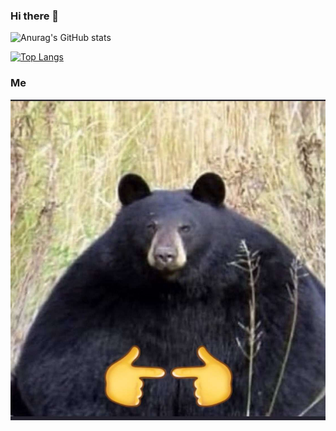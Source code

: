 ### Hi there 👋


![Anurag's GitHub stats](https://github-readme-stats.vercel.app/api?username=Makkho&show_icons=true&theme=radical)

[![Top Langs](https://github-readme-stats.vercel.app/api/top-langs/?username=Makkho&layout=compact)](https://github.com/anuraghazra/github-readme-stats)


### Me
<img src="https://github.com/Makkho/Makkho/blob/main/FAc-e1ZWQAAy_Bt.png" witdh="144" />

<!--
**Makkho/Makkho** is a ✨ _special_ ✨ repository because its `README.md` (this file) appears on your GitHub profile.

Here are some ideas to get you started:

- 🔭 I’m currently working on ...
- 🌱 I’m currently learning ...
- 👯 I’m looking to collaborate on ...
- 🤔 I’m looking for help with ...
- 💬 Ask me about ...
- 📫 How to reach me: ...
- 😄 Pronouns: ...
- ⚡ Fun fact: ...
-->
